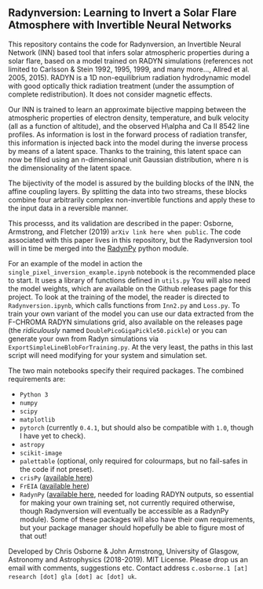 ## Radynversion: Learning to Invert a Solar Flare Atmosphere with Invertible Neural Networks

This repository contains the code for Radynversion, an Invertible Neural Network (INN) based tool that infers solar atmospheric properties during a solar flare, based on a model trained on RADYN simulations (references not limited to Carlsson & Stein 1992, 1995, 1999, and many more..., Allred et al. 2005, 2015). RADYN is a 1D non-equilibrium radiation hydrodynamic model with good optically thick radiation treatment (under the assumption of complete redistribution). It does not consider magnetic effects.

Our INN is trained to learn an approximate bijective mapping between the atmospheric properties of electron density, temperature, and bulk velocity (all as a function of altitude), and the observed H\alpha and Ca II 8542 line profiles. As information is lost in the forward process of radiation transfer, this information is injected back into the model during the inverse process by means of a latent space. Thanks to the training, this latent space can now be filled using an n-dimensional unit Gaussian distribution, where n is the dimensionality of the latent space.

The bijectivity of the model is assured by the building blocks of the INN, the affine coupling layers. By splitting the data into two streams, these blocks combine four arbitrarily complex non-invertible functions and apply these to the input data in a reversible manner. 

This processs, and its validation are described in the paper: Osborne, Armstrong, and Fletcher (2019) `arXiv link here when public`. The code associated with this paper lives in this repository, but the Radynversion tool will in time be merged into the 
[RadynPy](https://github.com/Goobley/radynpy) python module.

For an example of the model in action the `single_pixel_inversion_example.ipynb` notebook is the recommended place to start. It uses a library of functions defined in `utils.py` You will also need the model weights, which are available on the Github releases page for this project.
To look at the training of the model, the reader is directed to `Radynversion.ipynb`, which calls functions from `Inn2.py` and `Loss.py`. To train your own variant of the model you can use our data extracted from the F-CHROMA RADYN simulations grid, also available on the releases page (the _ridiculously_ named `DoublePicoGigaPickle50.pickle`) or you can generate your own from Radyn simulations via `ExportSimpleLineBlobForTraining.py`. At the very least, the paths in this last script will need modifying for your system and simulation set.

The two main notebooks specify their required packages. The combined requirements are:
- `Python 3`
- `numpy`
- `scipy`
- `matplotlib`
- `pytorch` (currently `0.4.1`, but should also be compatible with `1.0`, though I have yet to check).
- `astropy`
- `scikit-image`
- `palettable` (optional, only required for colourmaps, but no fail-safes in the code if not preset).
- `crisPy` ([available here](https://github.com/rhero12/crisPy))
- `FrEIA` ([available here](https://github.com/VLL-HD/FrEIA))
- `RadynPy` ([available here](https://github.com/Goobley/radynpy), needed for loading RADYN outputs, so essential for making your own training set, not currently required otherwise, though Radynversion will eventually be accessible as a RadynPy module).
Some of these packages will also have their own requirements, but your package manager should hopefully be able to figure most of that out!

Developed by Chris Osborne & John Armstrong, University of Glasgow, Astronomy and Astrophysics (2018-2019). MIT License.
Please drop us an email with comments, suggestions etc. Contact address `c.osborne.1 [at] research [dot] gla [dot] ac [dot] uk`.
